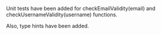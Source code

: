 Unit tests have been added for checkEmailValidity(email) and checkUsernameValidity(username) functions.

Also, type hints have been added.